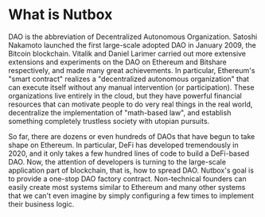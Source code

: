 # What is Nutbox

DAO is the abbreviation of Decentralized Autonomous Organization. Satoshi Nakamoto launched the first large-scale adopted DAO in January 2009, the Bitcoin blockchain. Vitalik and Daniel Larimer carried out more extensive extensions and experiments on the DAO on Ethereum and Bitshare respectively, and made many great achievements. In particular, Ethereum's "smart contract" realizes a "decentralized autonomous organization" that can execute itself without any manual intervention (or participation). These organizations live entirely in the cloud, but they have powerful financial resources that can motivate people to do very real things in the real world, decentralize the implementation of "math-based law", and establish something completely trustless society with utopian pursuits.

So far, there are dozens or even hundreds of DAOs that have begun to take shape on Ethereum. In particular, DeFi has developed tremendously in 2020, and it only takes a few hundred lines of code to build a DeFi-based DAO. Now, the attention of developers is turning to the large-scale application part of blockchain, that is, how to spread DAO. Nutbox's goal is to provide a one-stop DAO factory contract. Non-technical founders can easily create most systems similar to Ethereum and many other systems that we can't even imagine by simply configuring a few times to implement their business logic.
